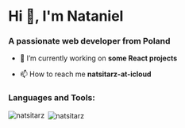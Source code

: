 <h1 align="left">Hi 👋, I'm Nataniel</h1>
<h3 align="left">A passionate web developer from Poland</h3>

- 🔭 I’m currently working on **some React projects**

- 📫 How to reach me **natsitarz-at-icloud**

<h3 align="left">Languages and Tools:</h3>
<p><img align="left" src="https://github-readme-stats.vercel.app/api/top-langs?username=natsitarz&show_icons=true&locale=en&layout=compact" alt="natsitarz" /></p>

<p>&nbsp;<img align="center" src="https://github-readme-stats.vercel.app/api?username=natsitarz&show_icons=true&locale=en" alt="natsitarz" /></p>
